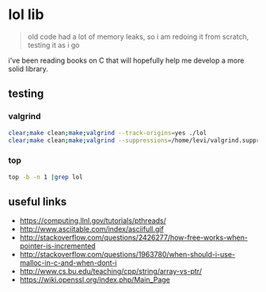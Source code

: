 # lol lib

> old code had a lot of memory leaks, so i am redoing it from scratch, testing it as i go

i've been reading books on C that will hopefully help me develop a more solid library.

## testing

### valgrind

```bash
clear;make clean;make;valgrind --track-origins=yes ./lol
clear;make clean;make;valgrind --suppressions=/home/levi/valgrind.suppressions ./lol
```

### top

```bash
top -b -n 1 |grep lol
```

## useful links

* https://computing.llnl.gov/tutorials/pthreads/
* http://www.asciitable.com/index/asciifull.gif
* http://stackoverflow.com/questions/2426277/how-free-works-when-pointer-is-incremented
* http://stackoverflow.com/questions/1963780/when-should-i-use-malloc-in-c-and-when-dont-i
* http://www.cs.bu.edu/teaching/cpp/string/array-vs-ptr/
* https://wiki.openssl.org/index.php/Main_Page
